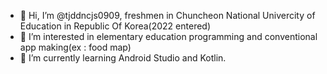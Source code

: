 - 👋 Hi, I’m @tjddncjs0909, freshmen in Chuncheon National Univercity of Education in Republic Of Korea(2022 entered)
- 👀 I’m interested in elementary education programming and conventional app making(ex : food map) 
- 🌱 I’m currently learning Android Studio and Kotlin.
<!---
tjddncjs0909/tjddncjs0909 is a ✨ special ✨ repository because its `README.md` (this file) appears on your GitHub profile.
You can click the Preview link to take a look at your changes.
--->
